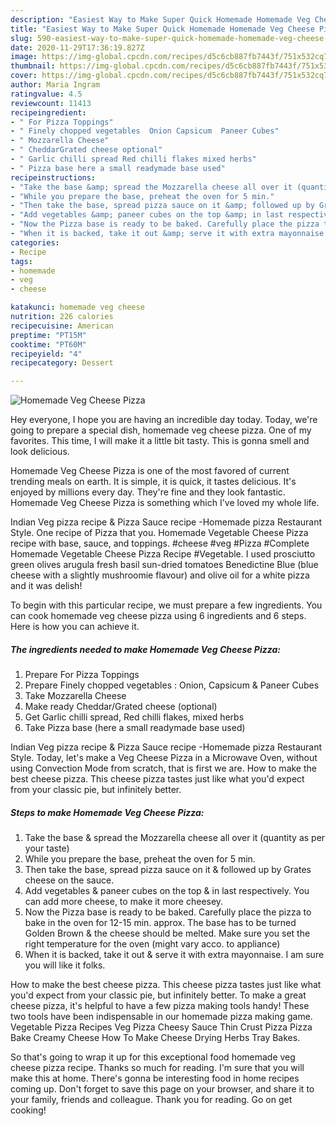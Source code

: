 ```yaml
---
description: "Easiest Way to Make Super Quick Homemade Homemade Veg Cheese Pizza"
title: "Easiest Way to Make Super Quick Homemade Homemade Veg Cheese Pizza"
slug: 590-easiest-way-to-make-super-quick-homemade-homemade-veg-cheese-pizza
date: 2020-11-29T17:36:19.827Z
image: https://img-global.cpcdn.com/recipes/d5c6cb887fb7443f/751x532cq70/homemade-veg-cheese-pizza-recipe-main-photo.jpg
thumbnail: https://img-global.cpcdn.com/recipes/d5c6cb887fb7443f/751x532cq70/homemade-veg-cheese-pizza-recipe-main-photo.jpg
cover: https://img-global.cpcdn.com/recipes/d5c6cb887fb7443f/751x532cq70/homemade-veg-cheese-pizza-recipe-main-photo.jpg
author: Maria Ingram
ratingvalue: 4.5
reviewcount: 11413
recipeingredient:
- " For Pizza Toppings"
- " Finely chopped vegetables  Onion Capsicum  Paneer Cubes"
- " Mozzarella Cheese"
- " CheddarGrated cheese optional"
- " Garlic chilli spread Red chilli flakes mixed herbs"
- " Pizza base here a small readymade base used"
recipeinstructions:
- "Take the base &amp; spread the Mozzarella cheese all over it (quantity as per your taste)"
- "While you prepare the base, preheat the oven for 5 min."
- "Then take the base, spread pizza sauce on it &amp; followed up by Grates cheese on the sauce."
- "Add vegetables &amp; paneer cubes on the top &amp; in last respectively. You can add more cheese, to make it more cheesey."
- "Now the Pizza base is ready to be baked. Carefully place the pizza to bake in the oven for 12-15 min. approx. The base has to be turned Golden Brown &amp; the cheese should be melted. Make sure you set the right temperature for the oven (might vary acco. to appliance)"
- "When it is backed, take it out &amp; serve it with extra mayonnaise. I am sure you will like it folks."
categories:
- Recipe
tags:
- homemade
- veg
- cheese

katakunci: homemade veg cheese 
nutrition: 226 calories
recipecuisine: American
preptime: "PT15M"
cooktime: "PT60M"
recipeyield: "4"
recipecategory: Dessert

---
```



![Homemade Veg Cheese Pizza](https://img-global.cpcdn.com/recipes/d5c6cb887fb7443f/751x532cq70/homemade-veg-cheese-pizza-recipe-main-photo.jpg)

Hey everyone, I hope you are having an incredible day today. Today, we're going to prepare a special dish, homemade veg cheese pizza. One of my favorites. This time, I will make it a little bit tasty. This is gonna smell and look delicious.

Homemade Veg Cheese Pizza is one of the most favored of current trending meals on earth. It is simple, it is quick, it tastes delicious. It's enjoyed by millions every day. They're fine and they look fantastic. Homemade Veg Cheese Pizza is something which I've loved my whole life.

Indian Veg pizza recipe &amp; Pizza Sauce recipe -Homemade pizza Restaurant Style. One recipe of Pizza that you. Homemade Vegetable Cheese Pizza recipe with base, sauce, and toppings. #cheese #veg #Pizza #Complete Homemade Vegetable Cheese Pizza Recipe #Vegetable. I used prosciutto green olives arugula fresh basil sun-dried tomatoes Benedictine Blue (blue cheese with a slightly mushroomie flavour) and olive oil for a white pizza and it was delish!


To begin with this particular recipe, we must prepare a few ingredients. You can cook homemade veg cheese pizza using 6 ingredients and 6 steps. Here is how you can achieve it.

<!--inarticleads1-->

##### The ingredients needed to make Homemade Veg Cheese Pizza:

1. Prepare  For Pizza Toppings
1. Prepare  Finely chopped vegetables : Onion, Capsicum &amp; Paneer Cubes
1. Take  Mozzarella Cheese
1. Make ready  Cheddar/Grated cheese (optional)
1. Get  Garlic chilli spread, Red chilli flakes, mixed herbs
1. Take  Pizza base (here a small readymade base used)


Indian Veg pizza recipe &amp; Pizza Sauce recipe -Homemade pizza Restaurant Style. Today, let&#39;s make a Veg Cheese Pizza in a Microwave Oven, without using Convection Mode from scratch, that is first we are. How to make the best cheese pizza. This cheese pizza tastes just like what you&#39;d expect from your classic pie, but infinitely better. 

<!--inarticleads2-->

##### Steps to make Homemade Veg Cheese Pizza:

1. Take the base &amp; spread the Mozzarella cheese all over it (quantity as per your taste)
1. While you prepare the base, preheat the oven for 5 min.
1. Then take the base, spread pizza sauce on it &amp; followed up by Grates cheese on the sauce.
1. Add vegetables &amp; paneer cubes on the top &amp; in last respectively. You can add more cheese, to make it more cheesey.
1. Now the Pizza base is ready to be baked. Carefully place the pizza to bake in the oven for 12-15 min. approx. The base has to be turned Golden Brown &amp; the cheese should be melted. Make sure you set the right temperature for the oven (might vary acco. to appliance)
1. When it is backed, take it out &amp; serve it with extra mayonnaise. I am sure you will like it folks.


How to make the best cheese pizza. This cheese pizza tastes just like what you&#39;d expect from your classic pie, but infinitely better. To make a great cheese pizza, it&#39;s helpful to have a few pizza making tools handy! These two tools have been indispensable in our homemade pizza making game. Vegetable Pizza Recipes Veg Pizza Cheesy Sauce Thin Crust Pizza Pizza Bake Creamy Cheese How To Make Cheese Drying Herbs Tray Bakes. 

So that's going to wrap it up for this exceptional food homemade veg cheese pizza recipe. Thanks so much for reading. I'm sure that you will make this at home. There's gonna be interesting food in home recipes coming up. Don't forget to save this page on your browser, and share it to your family, friends and colleague. Thank you for reading. Go on get cooking!
